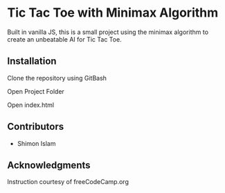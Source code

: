 # Tic Tac Toe with Minimax Algorithm
Built in vanilla JS, this is a small project using the minimax algorithm
to create an unbeatable AI for Tic Tac Toe. 

## Installation
Clone the repository using GitBash

Open Project Folder

Open index.html

## Contributors

* Shimon Islam

## Acknowledgments
Instruction courtesy of freeCodeCamp.org
